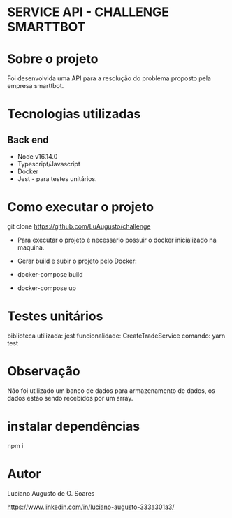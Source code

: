 # SERVICE API - CHALLENGE SMARTTBOT 

# Sobre o projeto

Foi desenvolvida uma API para a resolução do problema proposto pela empresa smarttbot.

# Tecnologias utilizadas
## Back end
- Node v16.14.0
- Typescript/Javascript
- Docker
- Jest - para testes unitários.

# Como executar o projeto
git clone https://github.com/LuAugusto/challenge

- Para executar o projeto é necessario possuir o docker inicializado na maquina.

- Gerar build e subir o projeto pelo Docker:
- docker-compose build
- docker-compose up

# Testes unitários
biblioteca utilizada: jest
funcionalidade: CreateTradeService
comando: yarn test 

# Observação
Não foi utilizado um banco de dados para armazenamento de dados, os dados estão sendo recebidos por um array.

# instalar dependências
npm i

# Autor

Luciano Augusto de O. Soares

https://www.linkedin.com/in/luciano-augusto-333a301a3/

